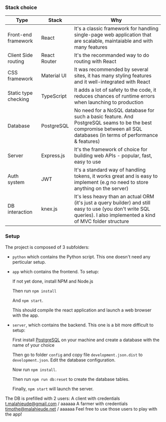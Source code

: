 ### Stack choice
| Type | Stack | Why |
|--|--|--|
| Front-end framework | React | It's a classic framework for handling single-page web application that are scalable, maintaiable and with many features |
| Client Side routing | React Router | It's the recommanded way to do routing with React |
| CSS framework | Material UI | It was recommended by several sites, it has many styling features and it well-integrated with React |
| Static type checking | TypeScript | It adds a lot of safety to the code, it reduces chances of runtime errors when launching to production |
| Database | PostgreSQL | No need for a NoSQL database for such a basic feature. And PostgreSQL seams to be the best compromise between all SQL databases (in terms of performance & features) |
| Server | Express.js | It's the framework of choice for building web APIs - popular, fast, easy to use |
| Auth system | JWT | It's a standard way of handling tokens, it works great and is easy to implement (e.g no need to store anything on the server) |
| DB interaction | knex.js | It's less heavy than an actual ORM (it's just a query builder) and still easy to use (you don't write SQL queries). I also implemented a kind of MVC folder structure |

### Setup
The project is composed of 3 subfolders:
- `python` which contains the Python script. This one doesn't need any perticular setup.


- `app` which contains the frontend. To setup:

   If not yet done, install NPM and Node.js

   Then run `npm install`

   And `npm start`.

   This should compile the react application and launch a web browser with the app.


- `server`, which contains the backend. This one is a bit more difficult to setup:

   First install [PostgreSQL](https://www.postgresql.org/) on your machine and create a database with the name of your choice

   Then go to folder `config` and copy file `development.json.dist` to `development.json`. Edit the database configuration.

   Now run `npm install`.

   Then run `npm run db:reset` to create the database tables.

   Finally, `npm start` will launch the server.

The DB is prefilled with 2 users:
A client with credentials t.malahieude@gmail.com / aaaaaa
A farmer with credentials timothe@malahieude.net / aaaaaa
Feel free to use those users to play with the app!
